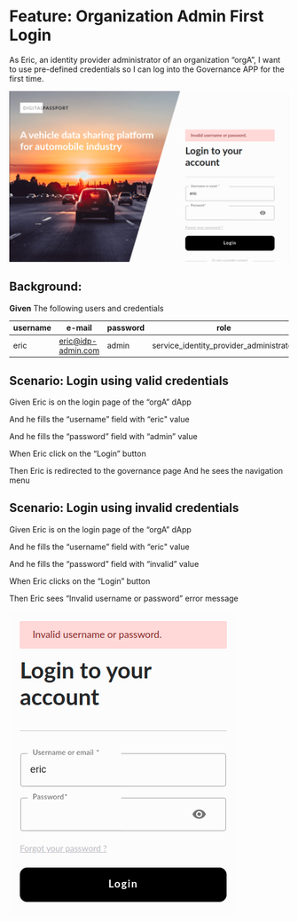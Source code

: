 # Feature: Organization Admin First Login

As Eric, an identity provider administrator of an organization “orgA”, I want to use pre-defined
credentials so I can log into the Governance APP for the first time.

![login.page.png](login.page.png)

## Background:

**Given** The following users and credentials

| username | e-mail             | password | role                                    |
|----------|--------------------|----------|-----------------------------------------|
| eric     | eric@idp-admin.com | admin    | service_identity_provider_administrator |

## Scenario: Login using valid credentials

Given Eric is on the login page of the “orgA” dApp

And he fills the “username” field with “eric" value

And he fills the “password” field with “admin” value

When Eric click on the “Login” button

Then Eric is redirected to the governance page And he sees the navigation menu

## Scenario: Login using invalid credentials

Given Eric is on the login page of the “orgA” dApp

And he fills the “username” field with “eric" value

And he fills the “password” field with “invalid” value

When Eric clicks on the “Login” button

Then Eric sees “Invalid username or password” error message

![login-using-invalid-credentials.message.png](login-using-invalid-credentials.message.png)
